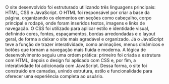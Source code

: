 O site desenvolvido foi estruturado utilizando três linguagens principais: HTML, CSS e JavaScript. O HTML foi responsável por criar a base da página, organizando os elementos em seções como cabeçalho, corpo principal e rodapé, onde foram inseridos textos, imagens e links de navegação. O CSS foi utilizado para aplicar estilo e identidade visual, definindo cores, fontes, espaçamentos, bordas arredondadas e o layout geral, de forma a deixar o site mais agradável e organizado. Já o JavaScript teve a função de trazer interatividade, como animações, menus dinâmicos e botões que tornam a navegação mais fluida e moderna. A lógica de desenvolvimento seguiu uma ordem prática: primeiro foi criada a estrutura com HTML, depois o design foi aplicado com CSS e, por fim, a interatividade foi adicionada com JavaScript. Dessa forma, o site foi construído em camadas, unindo estrutura, estilo e funcionalidade para oferecer uma experiência completa ao usuário.
